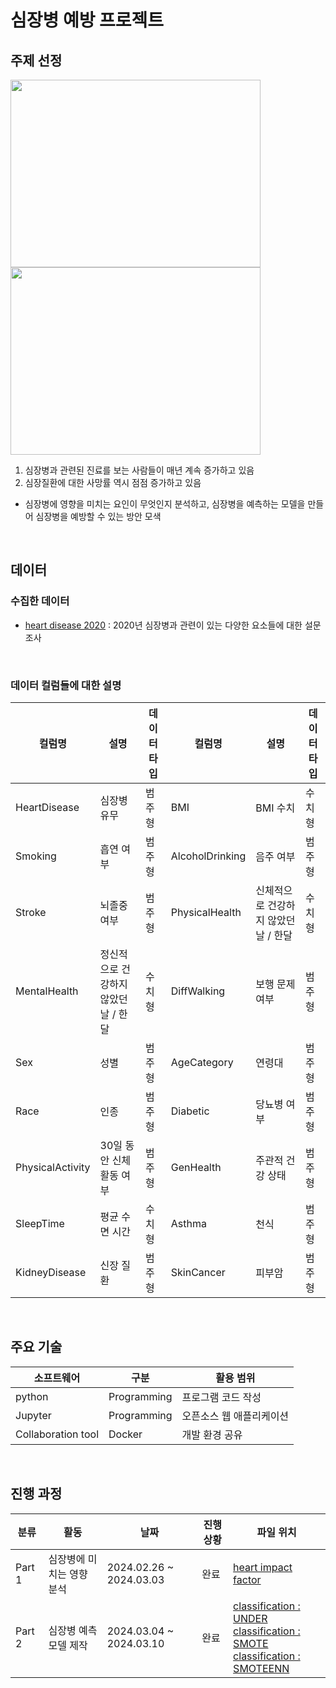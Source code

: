 
# 심장병 예방 프로젝트

## 주제 선정
 <img src="https://github.com/nohjuhyeon/heart_disease_projects/assets/151099184/424476cd-7325-4925-a11b-eb17f1b58b31" width="400" height="300"> <img src="https://github.com/nohjuhyeon/heart_disease_projects/assets/151099184/14a6f5d5-2a3b-407b-a38a-fd7adf5ec5bb" width="400" height="300">
1) 심장병과 관련된 진료를 보는 사람들이 매년 계속 증가하고 있음 
2) 심장질환에 대한 사망률 역시 점점 증가하고 있음
-  심장병에 영향을 미치는 요인이 무엇인지 분석하고, 심장병을 예측하는 모델을 만들어 심장병을 예방할 수 있는 방안 모색
<br>

## 데이터
### 수집한 데이터 
- [heart disease 2020](https://www.kaggle.com/datasets/aqleemkhan/heart-disease-2020/data) : 2020년 심장병과 관련이 있는 다양한 요소들에 대한 설문조사
<br>

### 데이터 컬럼들에 대한 설명

|컬럼명|설명|데이터 타입|컬럼명|설명|데이터타입|
|--|--|--|--|--|--|
|HeartDisease|심장병 유무|범주형|BMI|BMI 수치|수치형|
|Smoking|흡연 여부|범주형|AlcoholDrinking|음주 여부|범주형|
|Stroke|뇌졸중 여부|범주형|PhysicalHealth|신체적으로 건강하지 않았던 날 / 한달|수치형|
|MentalHealth|정신적으로 건강하지 않았던 날 / 한달|수치형|DiffWalking|보행 문제 여부|범주형|
|Sex|성별|범주형|AgeCategory|연령대|범주형|
|Race|인종|범주형|Diabetic|당뇨병 여부|범주형|
|PhysicalActivity|30일 동안 신체활동 여부|범주형|GenHealth|주관적 건강 상태|범주형|
|SleepTime|평균 수면 시간|수치형|Asthma|천식|범주형|
|KidneyDisease|신장 질환|범주형|SkinCancer|피부암|범주형|
<br>

## 주요 기술
|소프트웨어|구분|활용 범위|
|--|--|--|
|python|Programming|프로그램 코드 작성|
|Jupyter|Programming|오픈소스 웹 애플리케이션|
|Collaboration tool|Docker|개발 환경 공유|
<br>


## 진행 과정
|분류|활동|날짜|진행 상황|파일 위치|
|--|--|--|--|--|
|Part 1|심장병에 미치는 영향 분석|2024.02.26 ~ 2024.03.03|완료|[heart impact factor](https://github.com/nohjuhyeon/heart_disease_projects/blob/main/docs/data_analysis/heart_impact_factor.ipynb)|
|Part 2|심장병 예측 모델 제작|2024.03.04 ~ 2024.03.10|완료|[classification : UNDER](https://github.com/nohjuhyeon/heart_disease_projects/blob/main/docs/data_analysis/classification-under.ipynb)<br>[classification : SMOTE](https://github.com/nohjuhyeon/heart_disease_projects/blob/main/docs/data_analysis/classification-SMOTE.ipynb)<br>[classification : SMOTEENN](https://github.com/nohjuhyeon/heart_disease_projects/blob/main/docs/data_analysis/classification-SMOTEENN.ipynb)||

